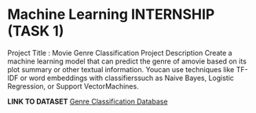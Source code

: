 # Machine Learning INTERNSHIP (TASK 1)
Project Title : Movie Genre Classification
Project Description
Create a machine learning model that can predict the genre of amovie based on its plot summary or other textual information. Youcan use techniques like TF-IDF or word embeddings with classifierssuch as Naive Bayes, Logistic Regression, or Support VectorMachines.


**LINK TO DATASET**
[Genre Classification Database](https://www.kaggle.com/datasets/hijest/genre-classification-dataset-imdb)
